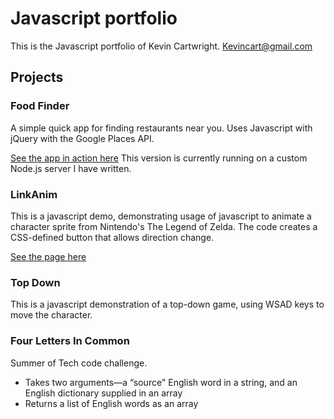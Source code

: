 # Javascript portfolio

This is the Javascript portfolio of Kevin Cartwright.
Kevincart@gmail.com

## Projects
### Food Finder
A simple quick app for finding restaurants near you.
Uses Javascript with jQuery with the Google Places API.

[See the app in action here](https://kevincartwright.herokuapp.com/)
This version is currently running on a custom Node.js server I have written.

### LinkAnim
This is a javascript demo, demonstrating usage of javascript to animate a character sprite from Nintendo's The Legend of Zelda. The code creates a CSS-defined button that allows direction change.

[See the page here](http://htmlpreview.github.io/?https://github.com/Kevincart/js_portfolio/blob/master/linkAnim/linkAnim.html)

### Top Down
This is a javascript demonstration of a top-down game, using WSAD keys to move the character.

### Four Letters In Common
Summer of Tech code challenge.
- Takes two arguments—a “source" English word in a string, and an English dictionary supplied in an array
- Returns a list of English words as an array
